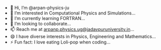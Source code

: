 - 👋 Hi, I’m @arpan-physics-ju
- 👀 I’m interested in Computational Physics and Simulations...
- 🌱 I’m currently learning FORTRAN...
- 💞️ I’m looking to collaborate...
- 📫 Reach me at arpanp.physics.ug@jadavpuruniversity.in...
- 😄 I have diverse interests in Physics, Engineering and Mathematics...
- ⚡ Fun fact: I love eating Loli-pop when coding...

<!---
arpan-physics-ju/arpan-physics-ju is a ✨ special ✨ repository because its `README.md` (this file) appears on your GitHub profile.
You can click the Preview link to take a look at your changes.
--->
